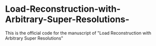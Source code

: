 # Load-Reconstruction-with-Arbitrary-Super-Resolutions-
This is the official code for the manuscript of "Load Reconstruction with Arbitrary Super Resolutions"
